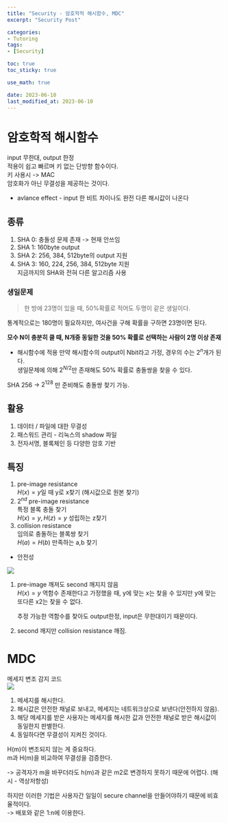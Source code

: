 ```yaml
---
title: "Security - 암호학적 해시함수, MDC"
excerpt: "Security Post"

categories:
- Tutoring
tags:
- [Security]

toc: true
toc_sticky: true

use_math: true

date: 2023-06-10
last_modified_at: 2023-06-10
---
```

# 암호학적 해시함수
input 무한대, output 한정  
적용이 쉽고 빠르며 키 없는 단방향 함수이다.  
키 사용시 -> MAC  
암호화가 아닌 무결성을 제공하는 것이다. 

- avlance effect - input 한 비트 차이나도 완전 다른 해시값이 나온다

## 종류
1. SHA 0: 충돌성 문제 존재 -> 현재 안쓰임
2. SHA 1: 160byte output  
3. SHA 2: 256, 384, 512byte의 output 지원  
4. SHA 3: 160, 224, 256, 384, 512byte 지원  
    지금까지의 SHA와 전혀 다른 알고리즘 사용

### 생일문제
> 한 방에 23명이 있을 때, 50%확률로 적어도 두명이 같은 생일이다.  

통계적으로는 180명이 필요하지만, 여사건을 구해 확률을 구하면 23명이면 된다.  

**모수 N이 충분히 클 때, N개중 동일한 것을 50% 확률로 선택하는 사람이 2명 이상 존재**

- 해시함수에 적용
만약 해시함수의 output이 Nbit라고 가정, 경우의 수는 $2^n$개가 된다.  
생일문제에 의해 $2^{N/2}$만 존재해도 50% 확률로 충돌쌍을 찾을 수 있다.  
 
SHA 256 -> $2^{128}$ 만 준비해도 충돌쌍 찾기 가능.  

## 활용
1. 데이터 / 파일에 대한 무결성
2. 패스워드 관리 - 리눅스의 shadow 파일
3. 전자서명, 블록체인 등 다양한 암호 기반

## 특징
1. pre-image resistance  
    $H(x)=y$일 때 y로 x찾기 (해시값으로 원본 찾기)
2. $2^{nd}$ pre-image resistance  
    특정 블록 충돌 찾기  
    $H(x)=y, H(z)=y$ 성립하는 z찾기  
3. collision resistance  
    임의로 충돌하는 블록쌍 찾기   
    $H(a) = H(b)$ 만족하는 a,b 찾기  

- 안전성

<img src="https://github.com/ssoxong/ssoxong.github.io/assets/112956015/b404ea0b-0a04-4dfd-a064-a51954731199" max-width="40%" max-height="40%">

1. pre-image 깨져도 second 깨지지 않음  
    $H(x)=y$ 역함수 존재한다고 가정했을 때, y에 맞는 x는 찾을 수 있지만 y에 맞는 또다른 x2는 찾을 수 없다.  

    추정 가능한 역함수를 찾아도 output한정, input은 무한대이기 때문이다. 
2. second 깨지만 collision resistance 깨짐.

# MDC
메세지 변조 감지 코드  
<img src="https://github.com/ssoxong/ssoxong.github.io/assets/112956015/da0033a5-1fc6-4e85-8806-b9a5406a092d" max-width="50%" max-height="50%">

1. 메세지를 해시한다.
2. 해시값은 안전한 채널로 보내고, 메세지는 네트워크상으로 보낸다(안전하지 않음).
3. 해당 메세지를 받은 사용자는 메세지를 해시한 값과 안전한 채널로 받은 해시값이 동일한지 판별한다.
4. 동일하다면 무결성이 지켜진 것이다. 

H(m)이 변조되지 않는 게 중요하다.  
m과 H(m)을 비교하여 무결성을 검증한다.  

-> 공격자가 m을 바꾸더라도 h(m)과 같은 m2로 변경하지 못하기 때문에 어렵다. (해시 - 역상저항성)


하지만 이러한 기법은 사용자간 일일이 secure channel을 만들어야하기 때문에 비효율적이다.  
-> 배포와 같은 1:n에 이용한다.  